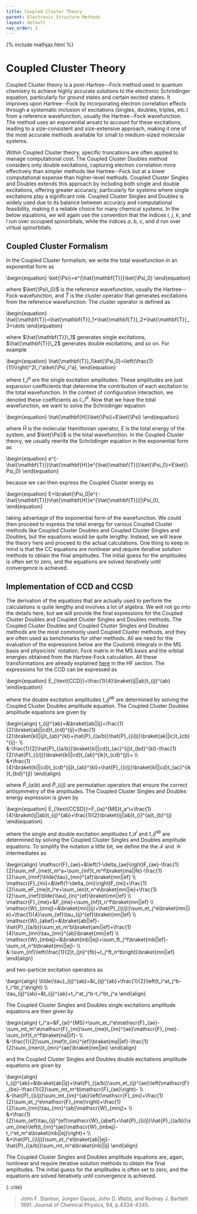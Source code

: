 ```yaml
---
title: Coupled Cluster Theory
parent: Electronic Structure Methods
layout: default
nav_order: 1
---
```

{% include mathjax.html %}

# Coupled Cluster Theory

Coupled Cluster theory is a post-Hartree--Fock method used in quantum chemistry to achieve highly accurate solutions to the electronic Schrödinger equation, particularly for ground states and certain excited states. It improves upon Hartree--Fock by incorporating electron correlation effects through a systematic inclusion of excitations (singles, doubles, triples, etc.) from a reference wavefunction, usually the Hartree--Fock wavefunction. The method uses an exponential ansatz to account for these excitations, leading to a size-consistent and size-extensive approach, making it one of the most accurate methods available for small to medium-sized molecular systems.

Within Coupled Cluster theory, specific truncations are often applied to manage computational cost. The Coupled Cluster Doubles method considers only double excitations, capturing electron correlation more effectively than simpler methods like Hartree--Fock but at a lower computational expense than higher-level methods. Coupled Cluster Singles and Doubles extends this approach by including both single and double excitations, offering greater accuracy, particularly for systems where single excitations play a significant role. Coupled Cluster Singles and Doubles is widely used due to its balance between accuracy and computational feasibility, making it a reliable choice for many chemical systems. In the below equations, we will again use the convention that the indices $i$, $j$, $k$, and $l$ run over occupied spinorbitals, while the indices $a$, $b$, $c$, and $d$ run over virtual spinorbitals.

## Coupled Cluster Formalism

In the Coupled Cluster formalism, we write the total wavefunction in an exponential form as

\begin{equation}
\ket{\Psi}=e^{\hat{\mathbf{T}}}\ket{\Psi\_0}
\end{equation}

where $\ket{\Psi\_0}$ is the reference wavefunction, usually the Hartree--Fock wavefunction, and $\hat{T}$ is the cluster operator that generates excitations from the reference wavefunction. The cluster operator is defined as

\begin{equation}
\hat{\mathbf{T}}=\hat{\mathbf{T}}\_1+\hat{\mathbf{T}}\_2+\hat{\mathbf{T}}\_3+\dots
\end{equation}

where $\hat{\mathbf{T}}\_1$ generates single excitations, $\hat{\mathbf{T}}\_2$ generates double excitations, and so on. For example

\begin{equation}
\hat{\mathbf{T}}\_1\ket{\Psi\_0}=\left(\frac{1}{1!}\right)^2t\_i^a\ket{\Psi\_i^a},
\end{equation}

where $t\_i^a$ are the single excitation amplitudes. These amplitudes are just expansion coefficients that determine the contribution of each excitation to the total wavefunction. In the context of configuration interaction, we denoted these coefficients as $c\_i^a$. Now that we have the total wavefunction, we want to solve the Schrödinger equation

\begin{equation}
\hat{\mathbf{H}}\ket{\Psi}=E\ket{\Psi}
\end{equation}

where $\hat{H}$ is the molecular Hamiltonian operator, $E$ is the total energy of the system, and $\ket{\Psi}$ is the total wavefunction. In the Coupled Cluster theory, we usually rewrite the Schrödinger equation in the exponential form as

\begin{equation}
e^{-\hat{\mathbf{T}}}\hat{\mathbf{H}}e^{\hat{\mathbf{T}}}\ket{\Psi\_0}=E\ket{\Psi\_0}
\end{equation}

because we can then express the Coupled Cluster energy as

\begin{equation}
E=\braket{\Psi\_0|e^{-\hat{\mathbf{T}}}\hat{\mathbf{H}}e^{\hat{\mathbf{T}}}|\Psi\_0},
\end{equation}

taking advantage of the exponential form of the wavefunction. We could then proceed to express the total energy for various Coupled Cluster methods like Coupled Cluster Doubles and Coupled Cluster Singles and Doubles, but the equations would be quite lengthy. Instead, we will leave the theory here and proceed to the actual calculations. One thing to keep in mind is that the CC equations are nonlinear and require iterative solution methods to obtain the final amplitudes. The initial guess for the amplitudes is often set to zero, and the equations are solved iteratively until convergence is achieved.

## Implementation of CCD and CCSD

The derivation of the equations that are actually used to perform the calculations is quite lengthy and involves a lot of algebra. We will not go into the details here, but we will provide the final expressions for the Coupled Cluster Doubles and Coupled Cluster Singles and Doubles methods. The Coupled Cluster Doubles and Coupled Cluster Singles and Doubles methods are the most commonly used Coupled Cluster methods, and they are often used as benchmarks for other methods. All we need for the evaluation of the expressions below are the Coulomb integrals in the MS basis and physicists' notation, Fock matrix in the MS basis and the orbital energies obtained from the Hartree-Fock calculation. All these transformations are already explained [here](hartreefockmethod.html#the-integral-transforms) in the HF section. The expressions for the CCD can be expressed as

\begin{equation}
E\_{\text{CCD}}=\frac{1}{4}\braket{ij||ab}t\_{ij}^{ab}
\end{equation}

where the double excitation amplitudes $t\_{ij}^{ab}$ are determined by solving the Coupled Cluster Doubles amplitude equation. The Coupled Cluster Doubles amplitude equations are given by

\begin{align}
t\_{ij}^{ab}=&\braket{ab||ij}+\frac{1}{2}\braket{ab||cd}t\_{cd}^{ij}+\frac{1}{2}\braket{kl||ij}t\_{ab}^{kl}+\hat{P}\_{(a/b)}\hat{P}\_{(i/j)}\braket{ak||ic}t\_{cb}^{ij}- \\\\\
&-\frac{1}{2}\hat{P}\_{(a/b)}\braket{kl||cd}t\_{ac}^{ij}t\_{bd}^{kl}-\frac{1}{2}\hat{P}\_{(i/j)}\braket{kl||cd}t\_{ab}^{ik}t\_{cd}^{jl}+ \\\\\
&+\frac{1}{4}\braket{kl||cd}t\_{cd}^{ij}t\_{ab}^{kl}+\hat{P}\_{(i/j)}\braket{kl||cd}t\_{ac}^{ik}t\_{bd}^{jl}
\end{align}

where $\hat{P}\_{(a/b)}$ and $\hat{P}\_{(i/j)}$ are permutation operators that ensure the correct antisymmetry of the amplitudes. The Coupled Cluster Singles and Doubles energy expression is given by

\begin{equation}
E\_{\text{CCSD}}=F\_{ia}^{MS}t\_a^i+\frac{1}{4}\braket{ij||ab}t\_{ij}^{ab}+\frac{1}{2}\braket{ij||ab}t\_{i}^{a}t\_{b}^{j}
\end{equation}

where the single and double excitation amplitudes $t\_a^i$ and $t\_{ij}^{ab}$ are determined by solving the Coupled Cluster Singles and Doubles amplitude equations. To simplify the notation a little bit, we define the the $\mathscr{F}$ and $\mathscr{W}$ intermediates as

\begin{align}
\mathscr{F}\_{ae}=&\left(1-\delta\_{ae}\right)F\_{ae}-\frac{1}{2}\sum\_mF\_{me}t\_m^a+\sum\_{mf}t\_m^f\braket{ma||fe}-\frac{1}{2}\sum\_{mnf}\tilde{\tau}\_{mn}^{af}\braket{mn||ef} \\\\\
\mathscr{F}\_{mi}=&\left(1-\delta\_{mi}\right)F\_{mi}+\frac{1}{2}\sum\_eF\_{me}t\_i^e+\sum\_{en}t\_n^e\braket{mn||ie}+\frac{1}{2}\sum\_{nef}\tilde{\tau}\_{in}^{ef}\braket{mn||ef} \\\\\
\mathscr{F}\_{me}=&F\_{me}+\sum\_{nf}t\_n^f\braket{mn||ef} \\\\\
\mathscr{W}\_{mnij}=&\braket{mn||ij}+\hat{P}\_{(i/j)}\sum\_et\_j^e\braket{mn||ie}+\frac{1}{4}\sum\_{ef}\tau\_{ij}^{ef}\braket{mn||ef} \\\\\
\mathscr{W}\_{abef}=&\braket{ab||ef}-\hat{P}\_{(a/b)}\sum\_et\_m^b\braket{am||ef}+\frac{1}{4}\sum\_{mn}\tau\_{mn}^{ab}\braket{mn||ef} \\\\\
\mathscr{W}\_{mbej}=&\braket{mb||ej}+\sum\_ft\_j^f\braket{mb||ef}-\sum\_nt\_n^b\braket{mn||ej}- \\\\\
&-\sum\_{nf}\left(\frac{1}{2}t\_{jn}^{fb}+t\_j^ft\_n^b\right)\braket{mn||ef}
\end{align}

and two-particle excitation operators as

\begin{align}
\tilde{\tau}\_{ij}^{ab}=&t\_{ij}^{ab}+\frac{1}{2}\left(t\_i^at\_j^b-t\_i^bt\_j^a\right) \\\\\
\tau\_{ij}^{ab}=&t\_{ij}^{ab}+t\_i^at\_j^b-t\_i^bt\_j^a
\end{align}

The Coupled Cluster Singles and Doubles single excitations amplitude equations are then given by

\begin{align}
t\_i^a=&F\_{ai}^{MS}+\sum\_et\_i^e\mathscr{F}\_{ae}-\sum\_mt\_m^a\mathscr{F}\_{mi}\sum\_{me}t\_{im}^{ae}\mathscr{F}\_{me}-\sum\_{nf}t\_n^f\braket{na||if}- \\\\\
&-\frac{1}{2}\sum\_{mef}t\_{im}^{ef}\braket{ma||ef}-\frac{1}{2}\sum\_{men}t\_{mn}^{ae}\braket{nm||ei}
\end{align}

and the Coupled Cluster Singles and Doubles double excitations amplitude equations are given by

\begin{align}
t\_{ij}^{ab}=&\braket{ab||ij}+\hat{P}\_{(a/b)}\sum\_et\_{ij}^{ae}\left(\mathscr{F}\_{be}-\frac{1}{2}\sum\_mt\_m^b\mathscr{F}\_{ae}\right)- \\\\\
&-\hat{P}\_{(i/j)}\sum\_mt\_{im}^{ab}\left(\mathscr{F}\_{mi}+\frac{1}{2}\sum\_et\_j^e\mathscr{F}\_{me}\right)+\frac{1}{2}\sum\_{mn}\tau\_{mn}^{ab}\mathscr{W}\_{mnij}+ \\\\\
&+\frac{1}{2}\sum\_{ef}\tau\_{ij}^{ef}\mathscr{W}\_{abef}+\hat{P}\_{(i/j)}\hat{P}\_{(a/b)}\sum_{me}\left(t_{im}^{ae}\mathscr{W}\_{mbej}-t\_i^et\_m^a\braket{mb||ej}\right)+ \\\\\
&+\hat{P}\_{(i/j)}\sum\_et\_i^e\braket{ab||ej}-\hat{P}\_{(a/b)}\sum\_mt\_m^a\braket{mb||ij}
\end{align}

The Coupled Cluster Singles and Doubles amplitude equations are, again, nonlinear and require iterative solution methods to obtain the final amplitudes. The initial guess for the amplitudes is often set to zero, and the equations are solved iteratively until convergence is achieved.

{:.cite}
> John F. Stanton, Jurgen Gauss, John D. Watts, and Rodney J. Bartlett 1991. Journal of Chemical Physics, 94, p.4334-4345.
